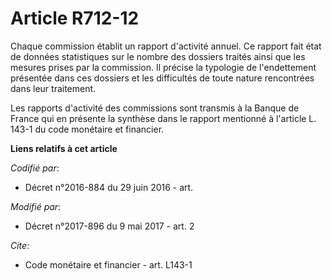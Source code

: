 # Article R712-12

Chaque commission établit un rapport d'activité annuel. Ce rapport fait état de données statistiques sur le nombre des
dossiers traités ainsi que les mesures prises par la commission. Il précise la typologie de l'endettement présentée dans ces
dossiers et les difficultés de toute nature rencontrées dans leur traitement.

Les rapports d'activité des commissions sont transmis à la Banque de France qui en présente la synthèse dans le rapport
mentionné à l'article L. 143-1 du code monétaire et financier.

**Liens relatifs à cet article**

_Codifié par_:

  - Décret n°2016-884 du 29 juin 2016 - art.

_Modifié par_:

  - Décret n°2017-896 du 9 mai 2017 - art. 2

_Cite_:

  - Code monétaire et financier - art. L143-1
